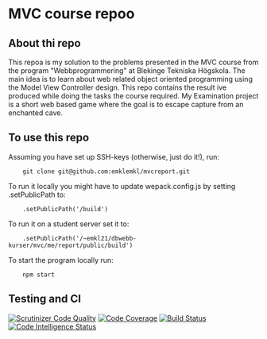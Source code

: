 MVC course repoo
=====

## About thi repo
This repoa is my solution to the problems presented in the MVC course from the program "Webbprogrammering" at Blekinge Tekniska Högskola. The main idea is to learn about web related object oriented programming using the Model View Controller design. This repo contains the result ive produced while doing the tasks the course required. My Examination project is a short web based game where the goal is to escape capture from an enchanted cave.

## To use this repo
Assuming you have set up SSH-keys (otherwise, just do it!), run:
```
    git clone git@github.com:emklemkl/mvcreport.git
```
To run it locally you might have to update wepack.config.js by setting .setPublicPath to:
```
    .setPublicPath('/build')
```
To run it on a student server set it to:
```
    .setPublicPath('/~emkl21/dbwebb-kurser/mvc/me/report/public/build')
```
To start the program locally run:
```
    npm start
```

## Testing and CI
[![Scrutinizer Code Quality](https://scrutinizer-ci.com/g/emklemkl/mvcreport/badges/quality-score.png?b=main)](https://scrutinizer-ci.com/g/emklemkl/mvcreport/?branch=main)
[![Code Coverage](https://scrutinizer-ci.com/g/emklemkl/mvcreport/badges/coverage.png?b=main)](https://scrutinizer-ci.com/g/emklemkl/mvcreport/?branch=main)
[![Build Status](https://scrutinizer-ci.com/g/emklemkl/mvcreport/badges/build.png?b=main)](https://scrutinizer-ci.com/g/emklemkl/mvcreport/build-status/main)
[![Code Intelligence Status](https://scrutinizer-ci.com/g/emklemkl/mvcreport/badges/code-intelligence.svg?b=main)](https://scrutinizer-ci.com/code-intelligence)    